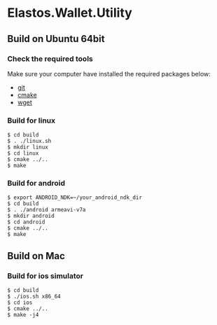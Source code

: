 # Elastos.Wallet.Utility

## Build on Ubuntu 64bit
### Check the required tools
Make sure your computer have installed the required packages below:
* [git](https://www.git-scm.com/downloads)
* [cmake](https://cmake.org/download)
* [wget](https://www.gnu.org/software/wget)

### Build for linux

```shell
$ cd build
$ . ./linux.sh
$ mkdir linux
$ cd linux
$ cmake ../..
$ make
```

### Build for android

```shell
$ export ANDROID_NDK=~/your_android_ndk_dir
$ cd build
$ . ./android armeavi-v7a
$ mkdir android
$ cd android
$ cmake ../..
$ make
```


## Build on Mac
### Build for ios simulator

```shell
$ cd build
$ ./ios.sh x86_64
$ cd ios
$ cmake ../..
$ make -j4
```
